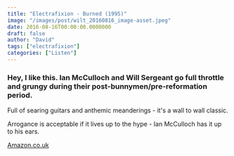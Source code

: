 ```yaml
---
title: "Electrafixion - Burned (1995)"
image: "/images/post/wilt_20160816_image-asset.jpeg"
date: 2016-08-16T00:00:00.0000000
draft: false
author: "David"
tags: ["electrafixion"]
categories: ["Listen"]
---
```

### Hey, I like this. Ian McCulloch and Will Sergeant go full throttle and grungy during their post-bunnymen/pre-reformation period.

 Full of searing guitars and anthemic meanderings - it's a wall to wall classic.

 Arrogance is acceptable if it lives up to the hype - Ian McCulloch has it up to his ears.

 [Amazon.co.uk](https://www.amazon.co.uk/Burned-Electrafixion/dp/B000025LFM/ref=sr_1_1?s=music&amp;ie=UTF8&amp;qid=1471335552&amp;sr=1-1&amp;keywords=electrafixion)